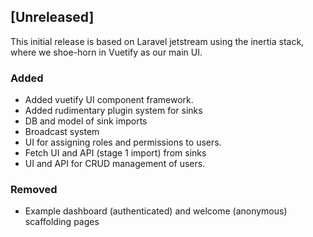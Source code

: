 ## [Unreleased]

This initial release is based on Laravel jetstream using the inertia
stack, where we shoe-horn in Vuetify as our main UI.

### Added
- Added vuetify UI component framework.
- Added rudimentary plugin system for sinks
- DB and model of sink imports
- Broadcast system
- UI for assigning roles and permissions to users.
- Fetch UI and API (stage 1 import) from sinks
- UI and API for CRUD management of users.

### Removed
- Example dashboard (authenticated) and welcome (anonymous) scaffolding pages
